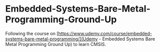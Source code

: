 # Embedded-Systems-Bare-Metal-Programming-Ground-Up

Following the course on [https://www.udemy.com/course/embedded-systems-bare-metal-programming/](Udemy - Embedded Systems Bare Metal Programming Ground Up) to learn CMSIS.
